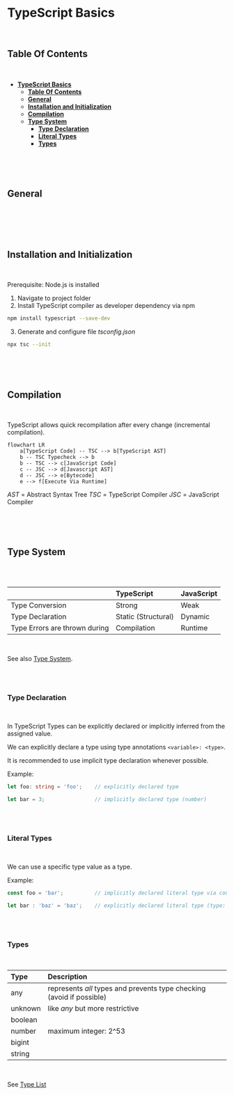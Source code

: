 # **TypeScript Basics**
<br>

## **Table Of Contents**
<br>

- [**TypeScript Basics**](#typescript-basics)
  - [**Table Of Contents**](#table-of-contents)
  - [**General**](#general)
  - [**Installation and Initialization**](#installation-and-initialization)
  - [**Compilation**](#compilation)
  - [**Type System**](#type-system)
    - [**Type Declaration**](#type-declaration)
    - [**Literal Types**](#literal-types)
    - [**Types**](#types)

<br>
<br>
<br>

## **General**
<br>

<br>
<br>
<br>

## **Installation and Initialization**
<br>

Prerequisite: Node.js is installed

1. Navigate to project folder
2. Install TypeScript compiler as developer dependency via npm

```bash
npm install typescript --save-dev
```

3. Generate and configure file _tsconfig.json_

```bash
npx tsc --init
```

<br>
<br>
<br>

## **Compilation**
<br>

TypeScript allows quick recompilation after every change (incremental compilation).
<br>

```mermaid
flowchart LR
    a[TypeScript Code] -- TSC --> b[TypeScript AST]
    b -- TSC Typecheck --> b
    b -- TSC --> c[JavaScript Code]
    c -- JSC --> d[Javascript AST]
    d -- JSC --> e[Bytecode]
    e --> f[Execute Via Runtime]
```
_AST_ = Abstract Syntax Tree
_TSC_ = TypeScript Compiler
_JSC_ = JavaScript Compiler

<br>
<br>
<br>

## **Type System**
<br>
<br>

|                              |TypeScript          |JavaScript |
|:-----------------------------|:-------------------|:----------|
|Type Conversion               |Strong              |Weak       |
|Type Declaration              |Static (Structural) |Dynamic    |
|Type Errors are thrown during |Compilation         |Runtime    |

<br>

See also [Type System](../../../LanguageTheory/language_theory_type_systems.md).

<br>
<br>

### **Type Declaration**
<br>

In TypeScript Types can be explicitly declared or implicitly inferred from the assigned value.

We can explicitly declare a type using type annotations `<variable>: <type>`.

It is recommended to use implicit type declaration whenever possible.

Example:

```typescript
let foo: string = 'foo';    // explicitly declared type 

let bar = 3;                // implicitly declared type (number)
```

<br>
<br>

### **Literal Types**
<br>

We can use a specific type value as a type.

Example:

```typescript
const foo = 'bar';          // implicitly declared literal type via const (type: 'bar')

let bar : 'baz' = 'baz';    // explicitly declared literal type (type: 'baz')
```

<br>
<br>

### **Types**
<br>

|Type    |Description
|:-------|:--------------------------------------------------------------------
|any     |represents _all_ types and prevents type checking (avoid if possible)
|unknown |like _any_ but more restrictive
|boolean |
|number  |maximum integer: 2^53
|bigint  |
|string  |



<br>

See [Type List](./typescript_types.md)





<!--

Type Safety
- Use of types to prevent execution of invalid actions in a program

- JavaScript does try to prevent the throwing of exception even for clearly wrong inputs


Compilation:
    TypeScript Types are only checked at compilation, not at runtime of compilated JavaScript code!
    TypeScript Types are not included into of affect compilated JavaScript code at any time!


Type System
- is static (variables can not change types according to their assigned values)

-->